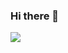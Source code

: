### Hi there 👋

<!-- 
**Jennayeo/jennayeo** is a ✨ _special_ ✨ repository because its `README.md` (this file) appears on your GitHub profile.

Here are some ideas to get you started:

- 🔭 I’m currently working on ...
- 🌱 I’m currently learning ...
- 👯 I’m looking to collaborate on ...
- 🤔 I’m looking for help with ...
- 💬 Ask me about ...
- 📫 How to reach me: ...
- 😄 Pronouns: ...
- ⚡ Fun fact: ...

 -->
 <a href="버튼을 눌렀을 때 이동할 링크" target="_blank"><img src="https://img.shields.io/badge/61DAFB?style=plastic&logo=appveyor&logoColor=61DAFB"/></a>
